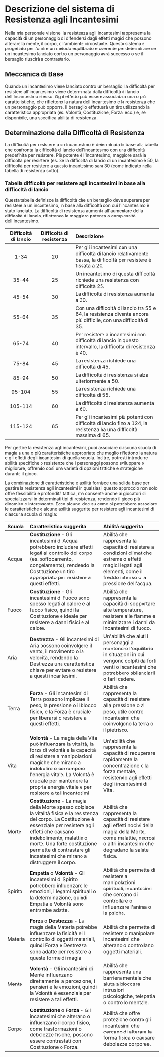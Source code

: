# Descrizione del sistema di Resistenza agli Incantesimi
Nella mia personale visione, la resistenza agli incantesimi rappresenta la capacità di un personaggio di difendersi dagli effetti magici che possono alterare la mente, il corpo, o l'ambiente circostante. Questo sistema è progettato per fornire un metodo equilibrato e coerente per determinare se un incantesimo lanciato contro un personaggio avrà successo o se il bersaglio riuscirà a contrastarlo.

## Meccanica di Base
Quando un incantesimo viene lanciato contro un bersaglio, la difficoltà per resistere all'incantesimo viene determinata dalla difficoltà di lancio dell'incantesimo stesso. Ogni effetto può essere associata a una o più caratteristiche, che riflettono la natura dell'incantesimo e la resistenza che un personaggio può opporre. Il bersaglio effettuerà un tiro utilizzando la caratteristica appropriata (es. Volontà, Costituzione, Forza, ecc.) e, se disponibile, una specifica abilità di resistenza.

## Determinazione della Difficoltà di Resistenza
La difficoltà per resistere a un incantesimo è determinata in base alla tabella che confronta la difficoltà di lancio dell'incantesimo con una difficoltà predefinita per resistere. Più potente è l'incantesimo, maggiore sarà la difficoltà per resistere (es. Se la difficoltà di lancio di un incantesimo è 50, la difficoltà per resistere a questo incantesimo sarà 30 (come indicato nella tabella di resistenza sotto).

### Tabella difficoltà per resistere agli incantesimi in base alla difficoltà di lancio
Questa tabella definisce la difficoltà che un bersaglio deve superare per resistere a un incantesimo, in base alla difficoltà con cui l'incantesimo è stato lanciato. La difficoltà di resistenza aumenta all'aumentare della difficoltà di lancio, riflettendo la maggiore potenza o complessità dell'incantesimo.

| Difficoltà di lancio | Difficoltà di resistenza | Descrizione                                                                                                         |
| :-------------------:|:------------------------:|:------------------------------------------------------------------------------------------------------------------- |
| 1-34                 | 20                       | Per gli incantesimi con una difficoltà di lancio relativamente bassa, la difficoltà per resistere è fissata a 20.   |
| 35-44                | 25                       | Un incantesimo di questa difficoltà richiede una resistenza con difficoltà 25.                                      |
| 45-54                | 30                       | La difficoltà di resistenza aumenta a 30.                                                                           |
| 55-64                | 35                       | Con una difficoltà di lancio tra 55 e 64, la resistenza diventa ancora più difficile, con una difficoltà di 35.     |
| 65-74                | 40                       | Per resistere a incantesimi con difficoltà di lancio in questo intervallo, la difficoltà di resistenza è 40.        |
| 75-84                | 45                       | La resistenza richiede una difficoltà di 45.                                                                        |
| 85-94                | 50                       | La difficoltà di resistenza si alza ulteriormente a 50.                                                             |
| 95-104               | 55                       | La resistenza richiede una difficoltà di 55.                                                                        |
| 105-114              | 60                       | La difficoltà di resistenza aumenta a 60.                                                                           |
| 115-124              | 65                       | Per gli incantesimi più potenti con difficoltà di lancio fino a 124, la resistenza ha una difficoltà massima di 65. |

Per gestire la resistenza agli incantesimi, puoi associare ciascuna scuola di magia a una o più caratteristiche appropriate che meglio riflettono la natura e gli effetti degli incantesimi di quella scuola. Inoltre, potresti introdurre abilità specifiche o resistenze che i personaggi possono sviluppare o migliorare, offrendo così una varietà di opzioni tattiche e strategiche durante il gioco.

La combinazione di caratteristiche e abilità fornisce una solida base per gestire la resistenza agli incantesimi in qualsiasi, questo approccio non solo offre flessibilità e profondità tattica, ma consente anche ai giocatori di specializzarsi in determinati tipi di resistenza, rendendo il gioco più dinamico e interessante. Ecco alcune idee su come si potrebbero associare le caratteristiche e alcune abilità suggerite per resistere agli incantesimi di ciascuna scuola di magia:

| Scuola | Caratteristica suggerita | Abilità suggerita |
| :----- | :----------------------- | :--------------- |
| Acqua  | **Costituzione** - Gli incantesimi di Acqua potrebbero includere effetti legati al controllo del corpo (es. soffocamento, congelamento), rendendo la Costituzione un tiro appropriato per resistere a questi effetti. | Abilità che rappresenta la capacità di resistere a condizioni climatiche estreme o effetti magici legati agli elementi, come il freddo intenso o la pressione dell'acqua. |
| Fuoco  | **Costituzione** - Gli incantesimi di Fuoco sono spesso legati al calore e al fuoco fisico, quindi la Costituzione è ideale per resistere a danni fisici e al calore. | Abilità che rappresenta la capacità di sopportare alte temperature, resistere alle fiamme e minimizzare i danni da incantesimi di fuoco. |
| Aria | **Destrezza** - Gli incantesimi di Aria possono coinvolgere il vento, il movimento o la velocità, rendendo la Destrezza una caratteristica chiave per evitare o resistere a questi incantesimi. | Un'abilità che aiuti i personaggi a mantenere l'equilibrio in situazioni in cui vengono colpiti da forti venti o incantesimi che potrebbero sbilanciarli o farli cadere. |
| Terra | **Forza** - Gli incantesimi di Terra possono implicare il peso, la pressione o il blocco fisico, e la Forza è cruciale per liberarsi o resistere a questi effetti. | Abilità che rappresenta la capacità di resistere alla pressione o al peso, utile contro incantesimi che coinvolgono la terra o il pietrisco. |
| Vita | **Volontà** - La magia della Vita può influenzare la vitalità, la forza di volontà e la capacità di resistere a manipolazioni magiche che mirano a indebolire o corrompere l'energia vitale. La Volontà è cruciale per mantenere la propria energia vitale e per resistere a tali incantesimi | Un'abilità che rappresenta la capacità di recuperare rapidamente la concentrazione e la forza mentale, resistendo agli effetti degli incantesimi di Vita. |
| Morte | **Costituzione** - La magia della Morte spesso colpisce la vitalità fisica e la resistenza del corpo. La Costituzione è essenziale per resistere agli effetti che causano indebolimento, malattie o morte. Una forte costituzione permette di contrastare gli incantesimi che mirano a distruggere il corpo. | Abilità che rappresenta la capacità di resistere agli effetti nocivi della magia della Morte, come malattie, necrosi o altri incantesimi che degradano la salute fisica. |
| Spirito | **Empatia** o **Volontà** - Gli incantesimi di Spirito potrebbero influenzare le emozioni, i legami spirituali o la determinazione, quindi Empatia e Volontà sono entrambe adatte. | Abilità che permette di resistere a manipolazioni spirituali, incantesimi che cercano di controllare o influenzare l'anima o la psiche. |
| Materia | **Forza** o **Destrezza** - La magia della Materia potrebbe influenzare la fisicità e il controllo di oggetti materiali, quindi Forza e Destrezza sono adatte per resistere a queste forme di magia. | Abilità che permette di resistere o manipolare incantesimi che alterano o controllano oggetti materiali. |
| Mente | **Volontà** - Gli incantesimi di Mente influenzano direttamente la percezione, i pensieri e le emozioni, quindi la Volontà è essenziale per resistere a tali effetti. | Abilità che rappresenta una barriera mentale che aiuta a bloccare intrusioni psicologiche, telepatia o controllo mentale. |
| Corpo | **Costituzione** o **Forza** - Gli incantesimi che alterano o influenzano il corpo fisico, come trasformazioni o debolezze fisiche, possono essere contrastati con Costituzione o Forza. | Abilità che offre protezione contro gli incantesimi che cercano di alterare la forma fisica o causare debolezze corporee. |
